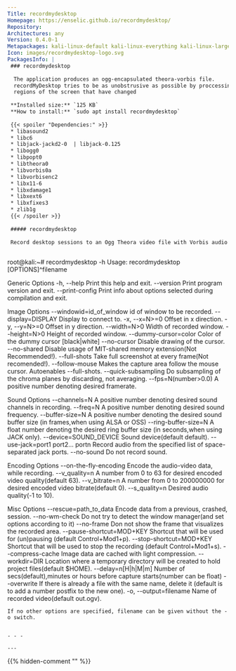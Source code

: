 ```yaml
---
Title: recordmydesktop
Homepage: https://enselic.github.io/recordmydesktop/
Repository: 
Architectures: any
Version: 0.4.0-1
Metapackages: kali-linux-default kali-linux-everything kali-linux-large kali-tools-reporting 
Icon: images/recordmydesktop-logo.svg
PackagesInfo: |
 ### recordmydesktop
 
  The application produces an ogg-encapsulated theora-vorbis file.
  recordMyDesktop tries to be as unobstrusive as possible by proccessing only
  regions of the screen that have changed
 
 **Installed size:** `125 KB`  
 **How to install:** `sudo apt install recordmydesktop`  
 
 {{< spoiler "Dependencies:" >}}
 * libasound2 
 * libc6 
 * libjack-jackd2-0  | libjack-0.125
 * libogg0 
 * libpopt0 
 * libtheora0 
 * libvorbis0a 
 * libvorbisenc2 
 * libx11-6 
 * libxdamage1 
 * libxext6
 * libxfixes3
 * zlib1g 
 {{< /spoiler >}}
 
 ##### recordmydesktop
 
 Record desktop sessions to an Ogg Theora video file with Vorbis audio
 
 ```
 root@kali:~# recordmydesktop -h
 Usage: recordmydesktop [OPTIONS]^filename
 
 Generic Options
   -h, --help                              Print this help and exit.
       --version                           Print program version and exit.
       --print-config                      Print info about options selected
                                           during compilation and exit.
 
 Image Options
       --windowid=id_of_window             id of window to be recorded.
       --display=DISPLAY                   Display to connect to.
   -x, --x=N>=0                            Offset in x direction.
   -y, --y=N>=0                            Offset in y direction.
       --width=N>0                         Width of recorded window.
       --height=N>0                        Height of recorded window.
       --dummy-cursor=color                Color of the dummy cursor
                                           [black|white]
       --no-cursor                         Disable drawing of the cursor.
       --no-shared                         Disable usage of MIT-shared memory
                                           extension(Not Recommended!).
       --full-shots                        Take full screenshot at every
                                           frame(Not recomended!).
       --follow-mouse                      Makes the capture area follow the
                                           mouse cursor. Autoenables
                                           --full-shots.
       --quick-subsampling                 Do subsampling of the chroma planes
                                           by discarding, not averaging.
       --fps=N(number>0.0)                 A positive number denoting desired
                                           framerate.
 
 Sound Options
       --channels=N                        A positive number denoting desired
                                           sound channels in recording.
       --freq=N                            A positive number denoting desired
                                           sound frequency.
       --buffer-size=N                     A positive number denoting the
                                           desired sound buffer size (in
                                           frames,when using ALSA or OSS)
       --ring-buffer-size=N                A float number denoting the desired
                                           ring buffer size (in seconds,when
                                           using JACK only).
       --device=SOUND_DEVICE               Sound device(default default).
       --use-jack=port1 port2... portn     Record audio from the specified list
                                           of space-separated jack ports.
       --no-sound                          Do not record sound.
 
 Encoding Options
       --on-the-fly-encoding               Encode the audio-video data, while
                                           recording.
       --v_quality=n                       A number from 0 to 63 for desired
                                           encoded video quality(default 63).
       --v_bitrate=n                       A number from 0 to 200000000 for
                                           desired encoded video
                                           bitrate(default 0).
       --s_quality=n                       Desired audio quality(-1 to 10).
 
 Misc Options
       --rescue=path_to_data               Encode data from a previous,
                                           crashed, session.
       --no-wm-check                       Do not try to detect the window
                                           manager(and set options according to
                                           it)
       --no-frame                          Don not show the frame that
                                           visualizes the recorded area.
       --pause-shortcut=MOD+KEY            Shortcut that will be used for
                                           (un)pausing (default Control+Mod1+p).
       --stop-shortcut=MOD+KEY             Shortcut that will be used to stop
                                           the recording (default
                                           Control+Mod1+s).
       --compress-cache                    Image data are cached with light
                                           compression.
       --workdir=DIR                       Location where a temporary directory
                                           will be created to hold project
                                           files(default $HOME).
       --delay=n[H|h|M|m]                  Number of secs(default),minutes or
                                           hours before capture starts(number
                                           can be float)
       --overwrite                         If there is already a file with the
                                           same name, delete it (default is to
                                           add a number postfix to the new one).
   -o, --output=filename                   Name of recorded video(default
                                           out.ogv).
 
 	If no other options are specified, filename can be given without the -o switch.
 
 
 ```
 
 - - -
 
---
```

{{% hidden-comment "<!--Do not edit anything above this line-->" %}}
